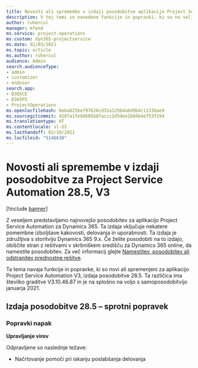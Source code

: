 ```yaml
---
title: Novosti ali spremembe v izdaji posodobitve aplikacije Project Service Automation 28.5, sprotni popravek, V3
description: V tej temi so navedene funkcije in popravki, ki so na voljo v izdaji posodobitve aplikacije Project Service Automation 28.5, sprotni popravek, V3.
author: ruhercul
manager: kfend
ms.service: project-operations
ms.custom: dyn365-projectservice
ms.date: 02/03/2021
ms.topic: article
ms.author: ruhercul
audience: Admin
search.audienceType:
- admin
- customizer
- enduser
search.app:
- D365CE
- D365PS
- ProjectOperations
ms.openlocfilehash: 6eba825be797626cd31a125bda6d9bdc1133bae9
ms.sourcegitcommit: 418fa1fe9d605b8faccc2d5dee1b04b4e753f194
ms.translationtype: HT
ms.contentlocale: sl-SI
ms.lasthandoff: 02/10/2021
ms.locfileid: "5146638"
---
```

# <a name="whats-new-or-changed-in-project-service-automation-update-release-285-v3"></a>Novosti ali spremembe v izdaji posodobitve za Project Service Automation 28.5, V3

[!include [banner](../includes/psa-now-project-operations.md)]

Z veseljem predstavljamo najnovejšo posodobitev za aplikacijo Project Service Automation za Dynamics 365. Ta izdaja vključuje nekatere pomembne izboljšave kakovosti, delovanja in uporabnosti. Ta izdaja je združljiva s storitvijo Dynamics 365 9.x. Če želite posodobiti na to izdajo, obiščite stran z rešitvami v skrbniškem središču za Dynamics 365 online, da namestite posodobitev. Za več informacij glejte [Namestitev, posodobitev ali odstranitev prednostne rešitve](https://docs.microsoft.com/power-platform/admin/install-remove-preferred-solution).

Ta tema navaja funkcije in popravke, ki so novi ali spremenjeni za aplikacijo Project Service Automation V3, izdaja posodobitve 28.5. Ta različica ima številko graditve V3.10.46.87 in je na splošno na voljo s samoposodobitvijo januarja 2021.

## <a name="update-release-285-hotfix"></a>Izdaja posodobitve 28.5 – sprotni popravek

### <a name="bug-fixes"></a>Popravki napak

**Upravljanje virov**

Odpravljene so naslednje težave:

- Načrtovanje pomoči pri iskanju poslabšanja delovanja

